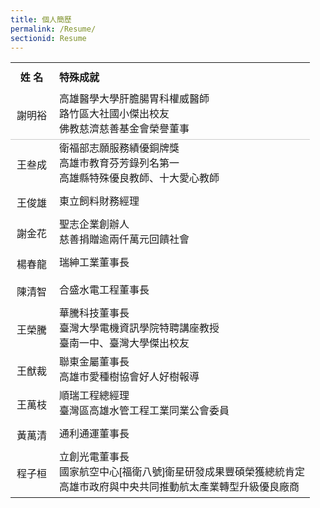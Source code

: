 ```yaml
---
title: 個人簡歷
permalink: /Resume/
sectionid: Resume
---
```

<table style="width: 100%; max-width: 600px; font-family: '微軟正黑體', Arial, sans-serif; border-collapse: collapse; border: none;">
  <tbody>
    <tr>
      <th style="text-align: center; padding: 10px; border: none;">姓    名</th>
      <th style="text-align: left; padding: 10px; border: none;">特殊成就</th>
    </tr>
    <tr>
      <td style="text-align:center; vertical-align: middle; padding: 10px; border-bottom: 1px solid #ccc;">
        謝明裕
      </td>
      <td style="vertical-align: middle; line-height: 1.5; border-bottom: 1px solid #ccc; padding-left: 10px;">
        高雄醫學大學肝膽腸胃科權威醫師<br>
        路竹區大社國小傑出校友<br>
        佛教慈濟慈善基金會榮譽董事
      </td>
    </tr>
    <tr>
      <td style="text-align: center; vertical-align: middle; padding: 10px 0; border: none;">
        王叁成
      </td>
      <td style="vertical-align: middle; line-height: 1.5; border: none; padding-left: 10px;">
        衛福部志願服務績優銅牌獎<br>
        高雄市教育芬芳錄列名第一<br>
        高雄縣特殊優良教師、十大愛心教師
      </td>
    </tr>
    <tr>
      <td style="text-align: center; vertical-align: middle; padding: 10px 0; border: none;">
        王俊雄
      </td>
      <td style="vertical-align: middle; line-height: 1.5; border: none; padding-left: 10px;">
        東立飼料財務經理
      </td>
    </tr>
    <tr>
      <td style="text-align: center; vertical-align: middle; padding: 10px 0; border: none;">
        謝金花
      </td>
      <td style="vertical-align: middle; line-height: 1.5; border: none; padding-left: 10px;">
        聖志企業創辦人<br>
        慈善捐贈逾兩仟萬元回饋社會
      </td>
    </tr>
    <tr>
      <td style="text-align: center; vertical-align: middle; padding: 10px 0; border: none;">
        楊春龍
      </td>
      <td style="vertical-align: middle; line-height: 1.5; border: none; padding-left: 10px;">
        瑞紳工業董事長
      </td>
    </tr>
    <tr>
      <td style="text-align: center; vertical-align: middle; padding: 10px 0; border: none;">
        陳清智
      </td>
      <td style="vertical-align: middle; line-height: 1.5; border: none; padding-left: 10px;">
        合盛水電工程董事長
      </td>
    </tr>
    <tr>
      <td style="text-align: center; vertical-align: middle; padding: 10px 0; border: none;">
        王榮騰
      </td>
      <td style="vertical-align: middle; line-height: 1.5; border: none; padding-left: 10px;">
        華騰科技董事長<br>
        臺灣大學電機資訊學院特聘講座教授<br>
        臺南一中、臺灣大學傑出校友
      </td>
    </tr>
    <tr>
      <td style="text-align: center; vertical-align: middle; padding: 10px 0; border: none;">
        王猷裁
      </td>
      <td style="vertical-align: middle; line-height: 1.5; border: none; padding-left: 10px;">
        聯東金屬董事長<br>
        高雄市愛種樹協會好人好樹報導
      </td>
    </tr>
    <tr>
      <td style="text-align: center; vertical-align: middle; padding: 10px 0; border: none;">
        王萬枝
      </td>
      <td style="vertical-align: middle; line-height: 1.5; border: none; padding-left: 10px;">
        順瑞工程總經理<br>
        臺灣區高雄水管工程工業同業公會委員
      </td>
    </tr>
    <tr>
      <td style="text-align: center; vertical-align: middle; padding: 10px 0; border: none;">
        黃萬清
      </td>
      <td style="vertical-align: middle; line-height: 1.5; border: none; padding-left: 10px;">
        通利通運董事長
      </td>
    </tr>
    <tr>
      <td style="text-align: center; vertical-align: middle; padding: 10px 0; border: none;">
        程子桓
      </td>
      <td style="vertical-align: middle; line-height: 1.5; border: none; padding-left: 10px;">
        立創光電董事長<br>
        國家航空中心[福衛八號]衛星研發成果豐碩榮獲總統肯定<br>
        高雄市政府與中央共同推動航太產業轉型升級優良廠商
      </td>
    </tr>
  </tbody>
</table>
